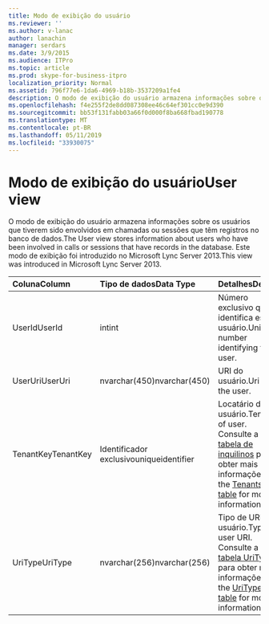```yaml
---
title: Modo de exibição do usuário
ms.reviewer: ''
ms.author: v-lanac
author: lanachin
manager: serdars
ms.date: 3/9/2015
ms.audience: ITPro
ms.topic: article
ms.prod: skype-for-business-itpro
localization_priority: Normal
ms.assetid: 796f77e6-1da6-4969-b18b-3537209a1fe4
description: O modo de exibição do usuário armazena informações sobre os usuários que tiverem sido envolvidos em chamadas ou sessões que têm registros no banco de dados. Este modo de exibição foi introduzido no Microsoft Lync Server 2013.
ms.openlocfilehash: f4e255f2de8dd087308ee46c64ef301cc0e9d390
ms.sourcegitcommit: bb53f131fabb03a66f0d000f8ba668fbad190778
ms.translationtype: MT
ms.contentlocale: pt-BR
ms.lasthandoff: 05/11/2019
ms.locfileid: "33930075"
---
```

# <a name="user-view"></a><span data-ttu-id="69ac3-104">Modo de exibição do usuário</span><span class="sxs-lookup"><span data-stu-id="69ac3-104">User view</span></span>
 
<span data-ttu-id="69ac3-105">O modo de exibição do usuário armazena informações sobre os usuários que tiverem sido envolvidos em chamadas ou sessões que têm registros no banco de dados.</span><span class="sxs-lookup"><span data-stu-id="69ac3-105">The User view stores information about users who have been involved in calls or sessions that have records in the database.</span></span> <span data-ttu-id="69ac3-106">Este modo de exibição foi introduzido no Microsoft Lync Server 2013.</span><span class="sxs-lookup"><span data-stu-id="69ac3-106">This view was introduced in Microsoft Lync Server 2013.</span></span>
  
|<span data-ttu-id="69ac3-107">**Coluna**</span><span class="sxs-lookup"><span data-stu-id="69ac3-107">**Column**</span></span>|<span data-ttu-id="69ac3-108">**Tipo de dados**</span><span class="sxs-lookup"><span data-stu-id="69ac3-108">**Data Type**</span></span>|<span data-ttu-id="69ac3-109">**Detalhes**</span><span class="sxs-lookup"><span data-stu-id="69ac3-109">**Details**</span></span>|
|:-----|:-----|:-----|
|<span data-ttu-id="69ac3-110">UserId</span><span class="sxs-lookup"><span data-stu-id="69ac3-110">UserId</span></span>  <br/> |<span data-ttu-id="69ac3-111">int</span><span class="sxs-lookup"><span data-stu-id="69ac3-111">int</span></span>  <br/> |<span data-ttu-id="69ac3-112">Número exclusivo que identifica este usuário.</span><span class="sxs-lookup"><span data-stu-id="69ac3-112">Unique number identifying this user.</span></span>  <br/> |
|<span data-ttu-id="69ac3-113">UserUri</span><span class="sxs-lookup"><span data-stu-id="69ac3-113">UserUri</span></span>  <br/> |<span data-ttu-id="69ac3-114">nvarchar(450)</span><span class="sxs-lookup"><span data-stu-id="69ac3-114">nvarchar(450)</span></span>  <br/> |<span data-ttu-id="69ac3-115">URI do usuário.</span><span class="sxs-lookup"><span data-stu-id="69ac3-115">Uri of the user.</span></span>  <br/> |
|<span data-ttu-id="69ac3-116">TenantKey</span><span class="sxs-lookup"><span data-stu-id="69ac3-116">TenantKey</span></span>  <br/> |<span data-ttu-id="69ac3-117">Identificador exclusivo</span><span class="sxs-lookup"><span data-stu-id="69ac3-117">uniqueidentifier</span></span>  <br/> |<span data-ttu-id="69ac3-118">Locatário do usuário.</span><span class="sxs-lookup"><span data-stu-id="69ac3-118">Tenant of user.</span></span> <span data-ttu-id="69ac3-119">Consulte a [tabela de inquilinos](tenants.md) para obter mais informações.</span><span class="sxs-lookup"><span data-stu-id="69ac3-119">See the [Tenants table](tenants.md) for more information.</span></span> <br/> |
|<span data-ttu-id="69ac3-120">UriType</span><span class="sxs-lookup"><span data-stu-id="69ac3-120">UriType</span></span>  <br/> |<span data-ttu-id="69ac3-121">nvarchar(256)</span><span class="sxs-lookup"><span data-stu-id="69ac3-121">nvarchar(256)</span></span>  <br/> |<span data-ttu-id="69ac3-122">Tipo de URI do usuário.</span><span class="sxs-lookup"><span data-stu-id="69ac3-122">Type of user URI.</span></span> <span data-ttu-id="69ac3-123">Consulte a [tabela UriTypes](uritypes.md) para obter mais informações.</span><span class="sxs-lookup"><span data-stu-id="69ac3-123">See the [UriTypes table](uritypes.md) for more information.</span></span> <br/> |
   

